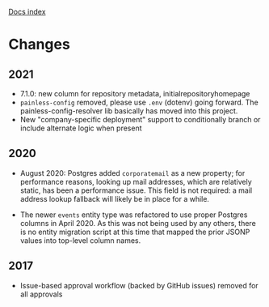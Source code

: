 [Docs index](index.md)

# Changes

## 2021

- 7.1.0: new column for repository metadata, initialrepositoryhomepage
- `painless-config` removed, please use `.env` (dotenv) going forward. The painless-config-resolver lib basically has moved into this project.
- New "company-specific deployment" support to conditionally branch or include alternate logic when present

## 2020

- August 2020: Postgres added `corporatemail` as a new property; for performance reasons, looking up mail addresses, which are relatively static, has been a performance issue. This field is not required: a mail address lookup fallback will likely be in place for a while.

- The newer `events` entity type was refactored to use proper Postgres columns in April 2020. As this was not being used by any others, there is no entity migration script at this time that mapped the prior JSONP values into top-level column names.

## 2017

- Issue-based approval workflow (backed by GitHub issues) removed for all approvals
